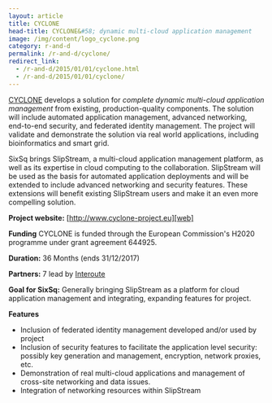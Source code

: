 ```yaml
---
layout: article
title: CYCLONE
head-title: CYCLONE&#58; dynamic multi-cloud application management
image: /img/content/logo_cyclone.png
category: r-and-d
permalink: /r-and-d/cyclone/
redirect_link:
  - /r-and-d/2015/01/01/cyclone.html
  - /r-and-d/2015/01/01/cyclone/
---
```


[CYCLONE][web] develops a solution for *complete dynamic multi-cloud
application management* from existing, production-quality components.
The solution will include automated application management, advanced
networking, end-to-end security, and federated identity management.
The project will validate and demonstrate the solution via real world
applications, including bioinformatics and smart grid.

SixSq brings SlipStream, a multi-cloud application management
platform, as well as its expertise in cloud computing to the
collaboration.  SlipStream will be used as the basis for automated
application deployments and will be extended to include advanced
networking and security features.  These extensions will benefit
existing SlipStream users and make it an even more compelling
solution. 

**Project website:** [http://www.cyclone-project.eu][web]

**Funding** CYCLONE is funded through the European Commission's H2020
  programme under grant agreement 644925.

**Duration:** 36 Months (ends 31/12/2017) 

**Partners:** 7 lead by [Interoute][interoute] 

**Goal for SixSq:** Generally bringing SlipStream as a platform for
  cloud application management and integrating, expanding features for
  project.

**Features** 

 * Inclusion of federated identity management developed and/or used by project
 * Inclusion of security features to facilitate the application level security: possibly key generation and  management, encryption, network proxies, etc.
 * Demonstration of real multi-cloud applications and management of cross-site networking and data issues.
 * Integration of networking resources within SlipStream


[web]: http://www.cyclone-project.eu
[interoute]: http://interoute.com